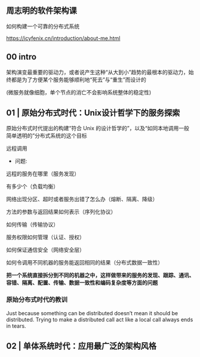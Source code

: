 ## 周志明的软件架构课

如何构建一个可靠的分布式系统

https://icyfenix.cn/introduction/about-me.html

## 00 intro

架构演变最重要的驱动力，或者说产生这种“从大到小”趋势的最根本的驱动力，始终都是为了方便某个服务能够顺利地“死去”与“重生”而设计的

(微服务就像细胞，单个节点的消亡不会影响系统整体的稳定性)

## 01 | 原始分布式时代：Unix设计哲学下的服务探索

原始分布式时代提出的构建“符合 Unix 的设计哲学的”，以及“如同本地调用一般简单透明的”分布式系统的这个目标

远程调用

- 问题:

远程的服务在哪里（服务发现）

有多少个（负载均衡）

网络出现分区、超时或者服务出错了怎么办（熔断、隔离、降级）

方法的参数与返回结果如何表示（序列化协议）

如何传输（传输协议）

服务权限如何管理（认证、授权）

如何保证通信安全（网络安全层）

如何令调用不同机器的服务能返回相同的结果（分布式数据一致性）

**把一个系统直接拆分到不同的机器之中，这样做带来的服务的发现、跟踪、通讯、容错、隔离、配置、传输、数据一致性和编码复杂度等方面的问题**

### 原始分布式时代的教训

Just because something can be distributed doesn’t mean it should be distributed. Trying to make a distributed call act like a local call always ends in tears.

## 02 | 单体系统时代：应用最广泛的架构风格


